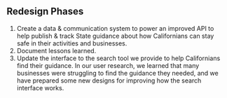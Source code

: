 ## Redesign Phases

1. Create a data & communication system to power an improved API to help publish & track State guidance about how Californians can stay safe in their activities and businesses.
2. Document lessons learned.
3. Update the interface to the search tool we provide to help Californians find their guidance. In our user research, we learned that many businesses were struggling to find the guidance they needed, and we have prepared some new designs for improving how the search interface works.